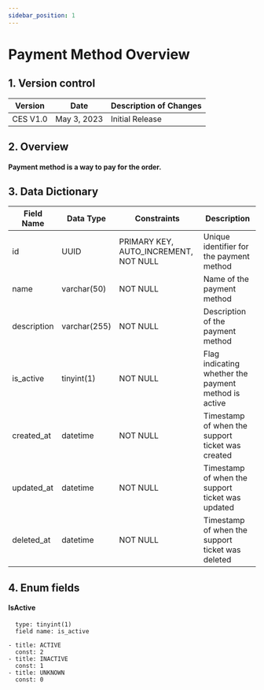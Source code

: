 ```yaml
---
sidebar_position: 1
---
```


# Payment Method Overview

## 1. Version control

| Version  | Date        | Description of Changes |
| -------- | ----------- | ---------------------- |
| CES V1.0 | May 3, 2023 | Initial Release        |

## 2. Overview

#### Payment method is a way to pay for the order.

## 3. Data Dictionary

| Field Name  | Data Type    | Constraints                           | Description                                          |
| ----------- | ------------ | ------------------------------------- | ---------------------------------------------------- |
| id          | UUID         | PRIMARY KEY, AUTO_INCREMENT, NOT NULL | Unique identifier for the payment method             |
| name        | varchar(50)  | NOT NULL                              | Name of the payment method                           |
| description | varchar(255) | NOT NULL                              | Description of the payment method                    |
| is_active   | tinyint(1)   | NOT NULL                              | Flag indicating whether the payment method is active |
| created_at  | datetime     | NOT NULL                              | Timestamp of when the support ticket was created     |
| updated_at  | datetime     | NOT NULL                              | Timestamp of when the support ticket was updated     |
| deleted_at  | datetime     | NOT NULL                              | Timestamp of when the support ticket was deleted     |

## 4. Enum fields

#### **IsActive**

      type: tinyint(1)
      field name: is_active

    - title: ACTIVE
      const: 2
    - title: INACTIVE
      const: 1
    - title: UNKNOWN
      const: 0
